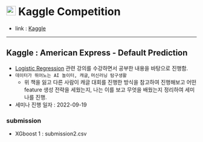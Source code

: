 # <img src="https://symbols.getvecta.com/stencil_86/5_kaggle-icon.c9fc72341a.svg" title = "kaggle" height = "25px" width = "25px"> Kaggle Competition
- link : [Kaggle](https://www.kaggle.com/competitions/amex-default-prediction)

---

## Kaggle : American Express - Default Prediction
- [Logistic Regression](https://github.com/yongchoooon/TIL/tree/main/ML/Logistic_Regression) 관련 강의를 수강하면서 공부한 내용을 바탕으로 진행함.
- `데이터가 뛰어노는 AI 놀이터, 캐글`, `머신러닝 탐구생활`
  - 위 책을 잃고 다른 사람이 캐글 대회를 진행한 방식을 참고하여 진행해보고 어떤 feature 생성 전략을 세웠는지, 나는 이를 보고 무엇을 배웠는지 정리하여 세미나를 진행.
- 세미나 진행 일자 : 2022-09-19

### submission
- XGboost 1 : submission2.csv